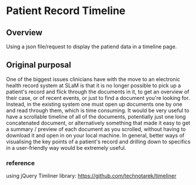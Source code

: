 # Patient Record Timeline

## Overview
Using a json file/request to display the patiend data in a timeline page.

## Original purposal 
One of the biggest issues clinicians have with the move to an electronic health record system at SLaM is that it is no longer possible to pick up a patient's record and flick through the documents in it, to get an overview of their case, or of recent events, or just to find a document you're looking for. Instead, in the existing system one must open up documents one by one and read through them, which is time consuming. It would be very useful to have a scrollable timeline of all of the documents, potentially just one long concatenated document, or alternatively something that made it easy to get a summary / preview of each document as you scrolled, without having to download it and open in on your local machine. In general, better ways of visualising the key points of a patient's record and drilling down to specifics in a user-friendly way would be extremely useful.


### reference
using jQuery Timliner library: https://github.com/technotarek/timeliner

